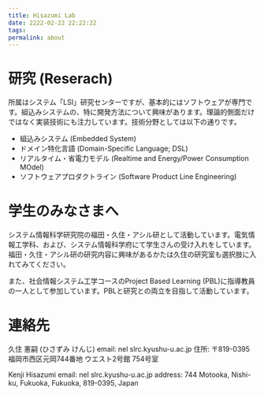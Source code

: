 ```yaml
---
title: Hisazumi Lab
date: 2222-02-22 22:22:22
tags:
permalink: about
---
```


# 研究 (Reserach)

所属はシステム「LSI」研究センターですが、基本的にはソフトウェアが専門です。組込みシステムの、特に開発方法について興味があります。理論的側面だけではなく実装技術にも注力しています。技術分野としては以下の通りです。

* 組込みシステム (Embedded System)
* ドメイン特化言語 (Domain-Specific Language; DSL)
* リアルタイム・省電力モデル (Realtime and Energy/Power Consumption MOdel)
* ソフトウェアプロダクトライン (Software Product Line Engineering)

# 学生のみなさまへ

システム情報科学研究院の福田・久住・アシル研として活動しています。電気情報工学科、および、システム情報科学府にて学生さんの受け入れをしています。福田・久住・アシル研の研究内容に興味があるかたは久住の研究室も選択肢に入れてみてください。

また、社会情報システム工学コースのProject Based Learning (PBL)に指導教員の一人として参加しています。PBLと研究との両立を目指して活動しています。

# 連絡先

久住 憲嗣 (ひさずみ けんじ)
email: nel slrc.kyushu-u.ac.jp
住所: 〒819-0395 福岡市西区元岡744番地 ウエスト2号館 754号室

Kenji Hisazumi
email: nel slrc.kyushu-u.ac.jp
address: 744 Motooka, Nishi-ku, Fukuoka, Fukuoka, 819-0395, Japan
